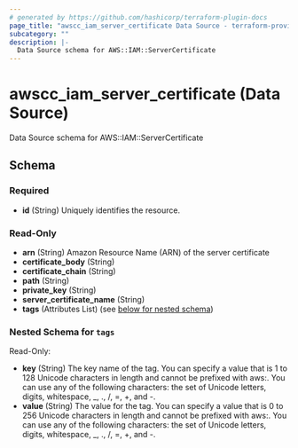 ```yaml
---
# generated by https://github.com/hashicorp/terraform-plugin-docs
page_title: "awscc_iam_server_certificate Data Source - terraform-provider-awscc"
subcategory: ""
description: |-
  Data Source schema for AWS::IAM::ServerCertificate
---
```


# awscc_iam_server_certificate (Data Source)

Data Source schema for AWS::IAM::ServerCertificate



<!-- schema generated by tfplugindocs -->
## Schema

### Required

- **id** (String) Uniquely identifies the resource.

### Read-Only

- **arn** (String) Amazon Resource Name (ARN) of the server certificate
- **certificate_body** (String)
- **certificate_chain** (String)
- **path** (String)
- **private_key** (String)
- **server_certificate_name** (String)
- **tags** (Attributes List) (see [below for nested schema](#nestedatt--tags))

<a id="nestedatt--tags"></a>
### Nested Schema for `tags`

Read-Only:

- **key** (String) The key name of the tag. You can specify a value that is 1 to 128 Unicode characters in length and cannot be prefixed with aws:. You can use any of the following characters: the set of Unicode letters, digits, whitespace, _, ., /, =, +, and -.
- **value** (String) The value for the tag. You can specify a value that is 0 to 256 Unicode characters in length and cannot be prefixed with aws:. You can use any of the following characters: the set of Unicode letters, digits, whitespace, _, ., /, =, +, and -.



